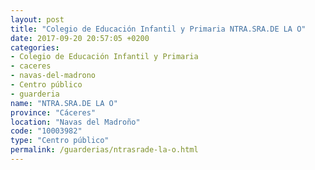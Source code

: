 ```yaml
---
layout: post
title: "Colegio de Educación Infantil y Primaria NTRA.SRA.DE LA O"
date: 2017-09-20 20:57:05 +0200
categories:
- Colegio de Educación Infantil y Primaria
- caceres
- navas-del-madrono
- Centro público
- guarderia
name: "NTRA.SRA.DE LA O"
province: "Cáceres"
location: "Navas del Madroño"
code: "10003982"
type: "Centro público"
permalink: /guarderias/ntrasrade-la-o.html
---
```

